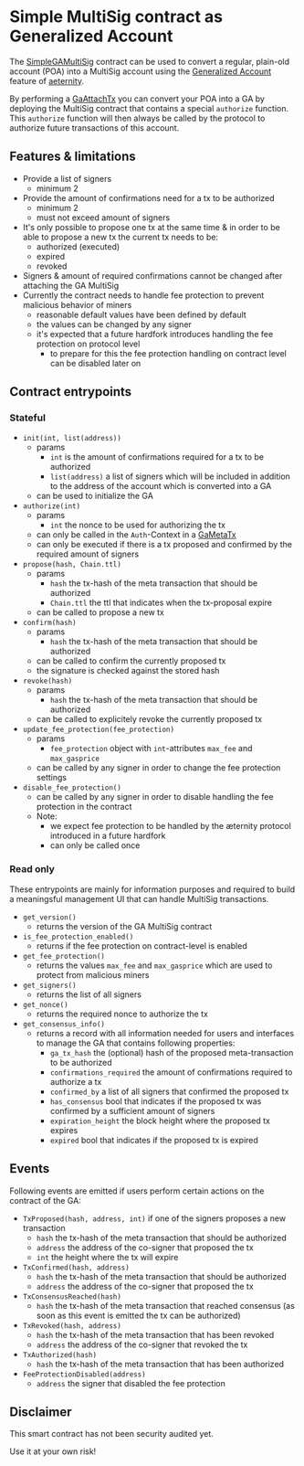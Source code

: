 # Simple MultiSig contract as Generalized Account
The [SimpleGAMultiSig](./contracts/SimpleGAMultiSig.aes) contract can be used to convert a regular, plain-old account (POA) into a MultiSig account using the [Generalized Account](https://aeternity.com/protocol/generalized_accounts/ga_explained.html) feature of [aeternity](https://aeternity.com).

By performing a [GaAttachTx](https://aeternity.com/protocol/generalized_accounts/index.html#ga_attach_tx) you can convert your POA into a GA by deploying the MultiSig contract that contains a special `authorize` function. This `authorize` function will then always be called by the protocol to authorize future transactions of this account.

## Features & limitations

- Provide a list of signers
    - minimum 2
- Provide the amount of confirmations need for a tx to be authorized
    - minimum 2
    - must not exceed amount of signers
- It's only possible to propose one tx at the same time & in order to be able to propose a new tx the current tx needs to be:
    - authorized (executed)
    - expired
    - revoked
- Signers & amount of required confirmations cannot be changed after attaching the GA MultiSig
- Currently the contract needs to handle fee protection to prevent malicious behavior of miners
    - reasonable default values have been defined by default
    - the values can be changed by any signer
    - it's expected that a future hardfork introduces handling the fee protection on protocol level
        - to prepare for this the fee protection handling on contract level can be disabled later on

## Contract entrypoints

### Stateful
- `init(int, list(address))`
    - params
        - `int` is the amount of confirmations required for a tx to be authorized
        - `list(address)` a list of signers which will be included in addition to the address of the account which is converted into a GA
    - can be used to initialize the GA
- `authorize(int)`
    - params
        - `int` the nonce to be used for authorizing the tx
    - can only be called in the `Auth`-Context in a [GaMetaTx](https://aeternity.com/protocol/generalized_accounts/index.html#meta_tx)
    - can only be executed if there is a tx proposed and confirmed by the required amount of signers
- `propose(hash, Chain.ttl)`
    - params
        - `hash` the tx-hash of the meta transaction that should be authorized
        - `Chain.ttl` the ttl that indicates when the tx-proposal expire
    - can be called to propose a new tx
- `confirm(hash)`
    - params
        - `hash` the tx-hash of the meta transaction that should be authorized
    - can be called to confirm the currently proposed tx
    - the signature is checked against the stored hash
- `revoke(hash)`
    - params
        - `hash` the tx-hash of the meta transaction that should be authorized
    - can be called to explicitely revoke the currently proposed tx
- `update_fee_protection(fee_protection)`
    - params
        - `fee_protection` object with `int`-attributes `max_fee` and `max_gasprice`
    - can be called by any signer in order to change the fee protection settings
- `disable_fee_protection()`
    - can be called by any signer in order to disable handling the fee protection in the contract
    - Note:
        - we expect fee protection to be handled by the æternity protocol introduced in a future hardfork
        - can only be called once

### Read only
These entrypoints are mainly for information purposes and required to build a meaningsful management UI that can handle MultiSig transactions.

- `get_version()`
    - returns the version of the GA MultiSig contract
- `is_fee_protection_enabled()`
    - returns if the fee protection on contract-level is enabled
- `get_fee_protection()`
    - returns the values `max_fee` and `max_gasprice` which are used to protect from malicious miners
- `get_signers()`
    - returns the list of all signers
- `get_nonce()`
    - returns the required nonce to authorize the tx
- `get_consensus_info()`
    - returns a record with all information needed for users and interfaces to manage the GA that contains following properties:
        - `ga_tx_hash` the (optional) hash of the proposed meta-transaction to be authorized
        - `confirmations_required` the amount of confirmations required to authorize a tx
        - `confirmed_by` a list of all signers that confirmed the proposed tx
        - `has_consensus` bool that indicates if the proposed tx was confirmed by a sufficient amount of signers
        - `expiration_height` the block height where the proposed tx expires
        - `expired` bool that indicates if the proposed tx is expired

## Events
Following events are emitted if users perform certain actions on the contract of the GA:

- `TxProposed(hash, address, int)` if one of the signers proposes a new transaction
    - `hash` the tx-hash of the meta transaction that should be authorized
    - `address` the address of the co-signer that proposed the tx
    - `int` the height where the tx will expire
- `TxConfirmed(hash, address)`
    - `hash` the tx-hash of the meta transaction that should be authorized
    - `address` the address of the co-signer that proposed the tx
- `TxConsensusReached(hash)`
    - `hash` the tx-hash of the meta transaction that reached consensus (as soon as this event is emitted the tx can be authorized)
- `TxRevoked(hash, address)`
    - `hash` the tx-hash of the meta transaction that has been revoked
    - `address` the address of the co-signer that revoked the tx
- `TxAuthorized(hash)`
    - `hash` the tx-hash of the meta transaction that has been authorized
- `FeeProtectionDisabled(address)`
    - `address` the signer that disabled the fee protection

## Disclaimer
This smart contract has not been security audited yet.

Use it at your own risk!